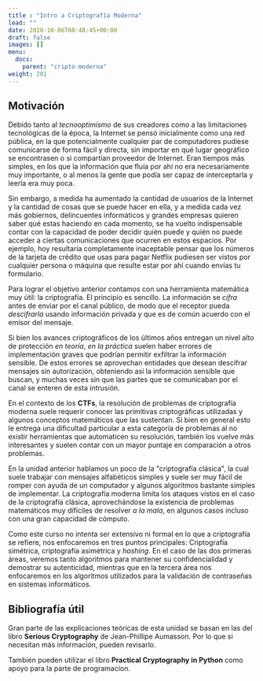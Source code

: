 ```yaml
---
title : "Intro a Criptografía Moderna"
lead: ""
date: 2020-10-06T08:48:45+00:00
draft: false
images: []
menu:
  docs:
    parent: "cripto-moderna"
weight: 201
---
```



## Motivación

Debido tanto al _tecnooptimismo_ de sus creadores como a las limitaciones tecnológicas de la época, la Internet se pensó inicialmente como una red pública, en la que potencialmente cualquier par de computadores pudiese comunicarse de forma fácil y directa, sin importar en qué lugar geográfico se encontrasen o si compartían proveedor de Internet. Eran tiempos más simples, en los que la información que fluía por ahí no era necesariamente muy importante, o al menos la gente que podía ser capaz de interceptarla y leerla era muy poca. 

Sin embargo, a medida ha aumentado la cantidad de usuarios de la Internet y la cantidad de cosas que se puede hacer en ella, y a medida cada vez más gobiernos, delincuentes informáticos y grandes empresas quieren saber qué estas haciendo en cada momento, se ha vuelto indispensable contar con la capacidad de poder decidir quién puede y quién no puede acceder a ciertas comunicaciones que ocurren en estos espacios. Por ejemplo, hoy resultaría completamente inaceptable pensar que los números de la tarjeta de crédito que usas para pagar Netflix pudiesen ser vistos por cualquier persona o máquina que resulte estar por ahí cuando envías tu formulario. 

Para lograr el objetivo anterior contamos con una herramienta matemática muy útil: la criptografía. El principio es sencillo. La información se _cifra_ antes de enviar por el canal público, de modo que el receptor pueda _descifrarla_ usando información privada y que es de común acuerdo con el emisor del mensaje. 

Si bien los avances criptográficos de los últimos años entregan un nivel alto de protección _en teoría_, _en la práctica_ suelen haber errores de implementación graves que podrían permitir exfiltrar la información sensible. De estos errores se aprovechan entidades que desean descifrar mensajes sin autorización, obteniendo así la información sensible que buscan, y muchas veces sin que las partes que se comunicaban por el canal se enteren de esta intrusión.

En el contexto de los **CTFs**, la resolución de problemas de criptografía moderna suele requerir conocer las primitivas criptográficas utilizadas y algunos conceptos matemáticos que las sustentan. Si bien en general esto le entrega una dificultad particular a esta categoría de problemas al no existir herramientas que automaticen su resolución, también los vuelve más interesantes y suelen contar con un mayor puntaje en comparación a otros problemas.

En la unidad anterior hablamos un poco de la "criptografía clásica", la cual suele trabajar con mensajes alfabéticos simples y suele ser muy fácil de romper con ayuda de un computador y algunos algoritmos bastante simples de implementar. La criptografía moderna limita los ataques vistos en el caso de la criptografía clásica, aprovechándose la existencia de problemas matemáticos muy difíciles de resolver _a la mala_, en algunos casos incluso con una gran capacidad de cómputo.

Como este curso no intenta ser extensivo ni formal en lo que a criptografía se refiere, nos enfocaremos en tres puntos principales: Criptografía simétrica, criptografía asimétrica y _hashing_. En el caso de las dos primeras áreas, veremos tanto algoritmos para mantener su confidencialidad y demostrar su autenticidad, mientras que en la tercera área nos enfocaremos en los algoritmos utilizados para la validación de contraseñas en sistemas informáticos.


## Bibliografía útil


Gran parte de las explicaciones teóricas de esta unidad se basan en las del libro **Serious Cryptography** de Jean-Phillipe Aumasson. Por lo que si necesitan más información, pueden revisarlo.

También pueden utilizar el libro **Practical Cryptography in Python** como apoyo para la parte de programacion.
